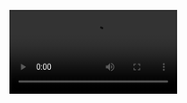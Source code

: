 ![Despacho](https://www.dropbox.com/scl/fi/pgutrdtig2gdhm58dupxm/videoPrincipal.mp4?rlkey=tjf3i9htm1z2p4mxuh7r6si7p&raw=1)
